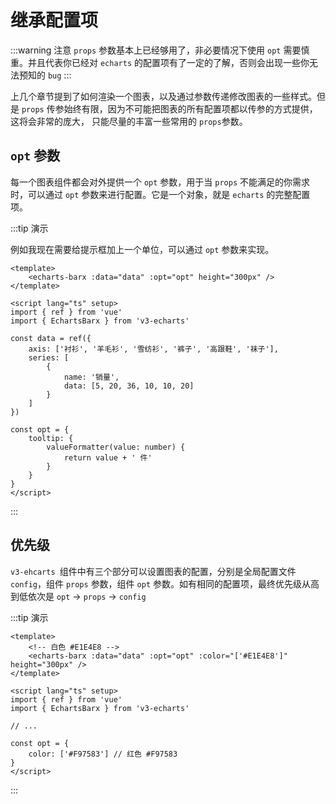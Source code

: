 <script lang="ts" setup>
import EchartsBarx from './demo/echarts-barx.vue'
import EchartsBarx2 from './demo/echarts-barx2.vue'
</script>

# 继承配置项

:::warning 注意
`props` 参数基本上已经够用了，非必要情况下使用 `opt` 需要慎重。并且代表你已经对 `echarts` 的配置项有了一定的了解，否则会出现一些你无法预知的 `bug`
:::

上几个章节提到了如何渲染一个图表，以及通过参数传递修改图表的一些样式。但是 `props` 传参始终有限，因为不可能把图表的所有配置项都以传参的方式提供，这将会非常的庞大， 只能尽量的丰富一些常用的 `props`参数。

## `opt` 参数

每一个图表组件都会对外提供一个 `opt` 参数，用于当 `props` 不能满足的你需求时，可以通过 `opt` 参数来进行配置。它是一个对象，就是 `echarts` 的完整配置项。

:::tip 演示

例如我现在需要给提示框加上一个单位，可以通过 `opt` 参数来实现。

```vue
<template>
    <echarts-barx :data="data" :opt="opt" height="300px" />
</template>

<script lang="ts" setup>
import { ref } from 'vue'
import { EchartsBarx } from 'v3-echarts'

const data = ref({
    axis: ['衬衫', '羊毛衫', '雪纺衫', '裤子', '高跟鞋', '袜子'],
    series: [
        {
            name: '销量',
            data: [5, 20, 36, 10, 10, 20]
        }
    ]
})

const opt = {
    tooltip: {
        valueFormatter(value: number) {
            return value + ' 件'
        }
    }
}
</script>
```

<echarts-barx />
:::

## 优先级

`v3-ehcarts `组件中有三个部分可以设置图表的配置，分别是全局配置文件 `config`，组件 `props` 参数，组件 `opt` 参数。如有相同的配置项，最终优先级从高到低依次是 `opt` -> `props` -> `config`

:::tip 演示

```vue
<template>
    <!-- 白色 #E1E4E8 -->
    <echarts-barx :data="data" :opt="opt" :color="['#E1E4E8']" height="300px" />
</template>

<script lang="ts" setup>
import { ref } from 'vue'
import { EchartsBarx } from 'v3-echarts'

// ...

const opt = {
    color: ['#F97583'] // 红色 #F97583
}
</script>
```

<echarts-barx2 />
:::
